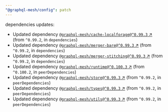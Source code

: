```yaml
---
"@graphql-mesh/config": patch
---
```

dependencies updates:
  - Updated dependency [`@graphql-mesh/cache-localforage@^0.99.3` ↗︎](https://www.npmjs.com/package/@graphql-mesh/cache-localforage/v/0.99.3) (from `^0.99.2`, in `dependencies`)
  - Updated dependency [`@graphql-mesh/merger-bare@^0.99.3` ↗︎](https://www.npmjs.com/package/@graphql-mesh/merger-bare/v/0.99.3) (from `^0.99.2`, in `dependencies`)
  - Updated dependency [`@graphql-mesh/merger-stitching@^0.99.3` ↗︎](https://www.npmjs.com/package/@graphql-mesh/merger-stitching/v/0.99.3) (from `^0.99.2`, in `dependencies`)
  - Updated dependency [`@graphql-mesh/runtime@^0.100.3` ↗︎](https://www.npmjs.com/package/@graphql-mesh/runtime/v/0.100.3) (from `^0.100.2`, in `peerDependencies`)
  - Updated dependency [`@graphql-mesh/store@^0.99.3` ↗︎](https://www.npmjs.com/package/@graphql-mesh/store/v/0.99.3) (from `^0.99.2`, in `peerDependencies`)
  - Updated dependency [`@graphql-mesh/types@^0.99.3` ↗︎](https://www.npmjs.com/package/@graphql-mesh/types/v/0.99.3) (from `^0.99.2`, in `peerDependencies`)
  - Updated dependency [`@graphql-mesh/utils@^0.99.3` ↗︎](https://www.npmjs.com/package/@graphql-mesh/utils/v/0.99.3) (from `^0.99.2`, in `peerDependencies`)
